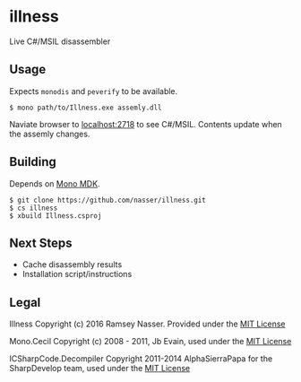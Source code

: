 # illness

Live C#/MSIL disassembler

## Usage
Expects `monodis` and `peverify` to be available.

```
$ mono path/to/Illness.exe assemly.dll
```

Naviate browser to [localhost:2718](http://localhost:2718/) to see C#/MSIL. Contents update when the assemly changes.

## Building
Depends on [Mono MDK](http://www.mono-project.com/download/).

```
$ git clone https://github.com/nasser/illness.git
$ cs illness
$ xbuild Illness.csproj
```

## Next Steps
* Cache disassembly results
* Installation script/instructions

## Legal
Illness Copyright (c) 2016 Ramsey Nasser. Provided under the [MIT License](https://opensource.org/licenses/MIT)

Mono.Cecil Copyright (c) 2008 - 2011, Jb Evain, used under the [MIT License](https://opensource.org/licenses/MIT)

ICSharpCode.Decompiler Copyright 2011-2014 AlphaSierraPapa for the SharpDevelop team, used under the [MIT License](https://opensource.org/licenses/MIT)